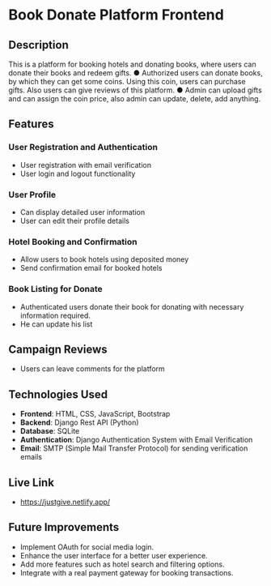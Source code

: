 # Book Donate Platform Frontend

## Description

This is a platform for booking hotels and donating books, where users can donate their books and redeem gifts.
  ●  Authorized users can donate books, by which they can get some coins. Using this coin, users
     can purchase gifts. Also users can give reviews of this platform.
  ●  Admin can upload gifts and can assign the coin price, also admin can update, delete, add
     anything. 

## Features

### User Registration and Authentication 
- User registration with email verification
- User login and logout functionality

### User Profile

- Can display detailed user information
- User can edit their profile details

### Hotel Booking and Confirmation

- Allow users to book hotels using deposited money
- Send confirmation email for booked hotels

### Book Listing for Donate

- Authenticated users donate their book for donating with necessary information required. 
- He can update his list

## Campaign Reviews

- Users can leave comments for the platform

## Technologies Used

- **Frontend**: HTML, CSS, JavaScript, Bootstrap
- **Backend**: Django Rest API (Python)
- **Database**: SQLite 
- **Authentication**: Django Authentication System with Email Verification
- **Email**: SMTP (Simple Mail Transfer Protocol) for sending verification emails
## Live Link
- https://justgive.netlify.app/
## Future Improvements

- Implement OAuth for social media login.
- Enhance the user interface for a better user experience.
- Add more features such as hotel search and filtering options.
- Integrate with a real payment gateway for booking transactions.
